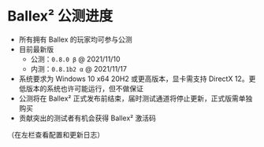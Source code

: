# Ballex² 公测进度

- 所有拥有 Ballex 的玩家均可参与公测
- 目前最新版
  - 公测：`0.8.0 β` @ 2021/11/10
  - 内测：`0.8.1b2 α` @ 2021/11/17
- 系统要求为 Windows 10 x64 20H2 或更高版本，显卡需支持 DirectX 12。更低版本的系统也许可能运行，但不做保证
- 公测将在 Ballex² 正式发布前结束，届时测试通道将停止更新，正式版需单独购买
- 贡献突出的测试者有机会获得 Ballex² 激活码

（在左栏查看配置和更新日志）
